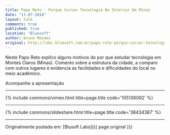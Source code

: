 ```yaml
---
title: Papo Reto - Porque Cursar Tecnologia No Interior De Minas
date: "11-07-2014"
layout: talk
comments: true
published: true
location: "Bluesoft"
author: Bruno Mendes
original: http://labs.bluesoft.com.br/papo-reto-porque-cursar-tecnologia-interior-de-minas-por-bruno-mendes/
---
```


Neste Papo Reto explico alguns motivos do por que estudar tecnologia em Montes Claros (Minas). Comento sobre a estrutura da cidade, a comparo com outros lugares e evidencia as facilidades e dificuldades do local no meio acadêmico.

Acompanhe a apresentação

---------------------------------------

{% include commons/vimeo.html title=page.title code='105136092' %}

---------------------------------------

{% include commons/slideshare.html title=page.title code='38434387' %}

---------------------------------------

Originalmente postada em: [Blusoft Labs]({{ page.original }})